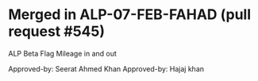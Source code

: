 # Merged in ALP-07-FEB-FAHAD (pull request #545)

ALP Beta Flag Mileage in and out

Approved-by: Seerat Ahmed Khan
Approved-by: Hajaj khan
